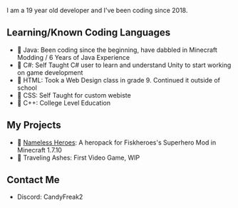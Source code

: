 I am a 19 year old developer and I've been coding since 2018.


## Learning/Known Coding Languages

  *  📘 Java: Been coding since the beginning, have dabbled in Minecraft Modding / 6 Years of Java Experience
  *  📗 C#: Self Taught C# user to learn and understand Unity to start working on game development 
  *  📙 HTML: Took a Web Design class in grade 9. Continued it outside of school
  *  📕 CSS: Self Taught for custom webiste
  *  📒 C++: College Level Education


## My Projects

  * 🦸 [Nameless Heroes](https://www.curseforge.com/minecraft/customization/nameless-heroes): A heropack for Fiskheroes's Superhero Mod in Minecraft 1.7.10
  * 🚗 Traveling Ashes: First Video Game, WIP


## Contact Me

  * Discord: CandyFreak2
